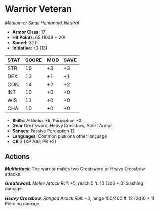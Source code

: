 # Warrior Veteran

*Medium or Small Humanoid, Neutral*

- **Armor Class:** 17
- **Hit Points:** 65 (10d8 + 20)
- **Speed:** 30 ft.
- **Initiative**: +3 (13)

|STAT|SCORE|MOD|SAVE|
| --- | --- | --- | ---- |
| STR | 16 | +3 | +3 |
| DEX | 13 | +1 | +1 |
| CON | 14 | +2 | +2 |
| INT | 10 | +0 | +0 |
| WIS | 11 | +0 | +0 |
| CHA | 10 | +0 | +0 |

- **Skills**: Athletics +5, Perception +2
- **Gear** Greatsword, Heavy Crossbow, Splint Armor
- **Senses**: Passive Perception 12
- **Languages**: Common plus one other language
- **CR** 3 (XP 700; PB +2)

## Actions

***Multiattack.*** The warrior makes two Greatsword or Heavy Crossbow attacks.

***Greatsword.*** *Melee Attack Roll:* +5, reach 5 ft. 10 (2d6 + 3) Slashing damage.

***Heavy Crossbow.*** *Ranged Attack Roll:* +3, range 100/400 ft. 12 (2d10 + 1) Piercing damage.

